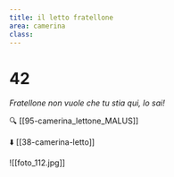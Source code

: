 ```yaml
---
title: il letto fratellone
area: camerina
class: 
---
```

# 42
_Fratellone non vuole che tu stia qui, lo sai!_

🔍 [[95-camerina_lettone_MALUS]]

⬇️ [[38-camerina-letto]]

![[foto_112.jpg]]